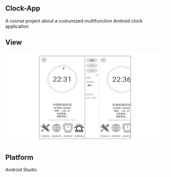 ## Clock-App
A course project about a costumized multifunction Android clock application

## View
![view](view/view.jpg)

## Platform
Android Studio

